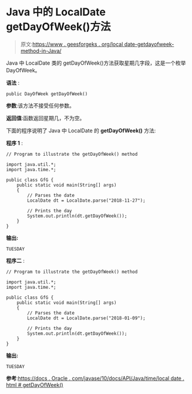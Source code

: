 # Java 中的 LocalDate getDayOfWeek()方法

> 原文:[https://www . geesforgeks . org/local date-getdayofweek-method-in-Java/](https://www.geeksforgeeks.org/localdate-getdayofweek-method-in-java/)

Java 中 LocalDate 类的 getDayOfWeek()方法获取星期几字段，这是一个枚举 DayOfWeek。

**语法** :

```
public DayOfWeek getDayOfWeek()

```

**参数**:该方法不接受任何参数。

**返回值**:函数返回星期几，不为空。

下面的程序说明了 Java 中 LocalDate 的 **getDayOfWeek()** 方法:

**程序 1** :

```
// Program to illustrate the getDayOfWeek() method

import java.util.*;
import java.time.*;

public class GfG {
    public static void main(String[] args)
    {
        // Parses the date
        LocalDate dt = LocalDate.parse("2018-11-27");

        // Prints the day
        System.out.println(dt.getDayOfWeek());
    }
}
```

**输出:**

```
TUESDAY

```

**程序二** :

```
// Program to illustrate the getDayOfWeek() method

import java.util.*;
import java.time.*;

public class GfG {
    public static void main(String[] args)
    {
        // Parses the date
        LocalDate dt = LocalDate.parse("2018-01-09");

        // Prints the day
        System.out.println(dt.getDayOfWeek());
    }
}
```

**输出:**

```
TUESDAY

```

**参考**:[https://docs . Oracle . com/javase/10/docs/API/Java/time/local date . html # getDayOfWeek()](https://docs.oracle.com/javase/10/docs/api/java/time/LocalDate.html#getDayOfWeek())